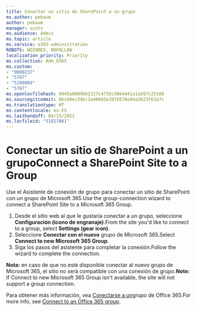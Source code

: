 ```yaml
---
title: Conectar un sitio de SharePoint a un grupo
ms.author: pebaum
author: pebaum
manager: scotv
ms.audience: Admin
ms.topic: article
ms.service: o365-administration
ROBOTS: NOINDEX, NOFOLLOW
localization_priority: Priority
ms.collection: Adm_O365
ms.custom:
- "9000237"
- "5747"
- "5200004"
- "5767"
ms.openlocfilehash: 9845a0009b62157c4735c9864441a1a597c25108
ms.sourcegitcommit: 8bc60ec34bc1e40685e3976576e04a2623f63a7c
ms.translationtype: HT
ms.contentlocale: es-ES
ms.lasthandoff: 04/15/2021
ms.locfileid: "51817081"
---
```

# <a name="connect-a-sharepoint-site-to-a-group"></a><span data-ttu-id="56ea9-102">Conectar un sitio de SharePoint a un grupo</span><span class="sxs-lookup"><span data-stu-id="56ea9-102">Connect a SharePoint Site to a Group</span></span>

<span data-ttu-id="56ea9-103">Use el Asistente de conexión de grupo para conectar un sitio de SharePoint con un grupo de Microsoft 365.</span><span class="sxs-lookup"><span data-stu-id="56ea9-103">Use the group-connection wizard to connect a SharePoint Site to a Microsoft 365 Group.</span></span>

1. <span data-ttu-id="56ea9-104">Desde el sitio web al que le gustaría conectar a un grupo, seleccione **Configuración (icono de engranaje)**.</span><span class="sxs-lookup"><span data-stu-id="56ea9-104">From the site you'd like to connect to a group, select  **Settings (gear icon)**.</span></span>
2. <span data-ttu-id="56ea9-105">Seleccione **Conectar con el nuevo** grupo de Microsoft 365.</span><span class="sxs-lookup"><span data-stu-id="56ea9-105">Select  **Connect to new Microsoft 365 Group**.</span></span>
3. <span data-ttu-id="56ea9-106">Siga los pasos del asistente para completar la conexión.</span><span class="sxs-lookup"><span data-stu-id="56ea9-106">Follow the wizard to complete the connection.</span></span>

<span data-ttu-id="56ea9-107">**Nota:** en caso de que no esté disponible conectar al nuevo grupo de Microsoft 365, el sitio no será compatible con una conexión de grupo.</span><span class="sxs-lookup"><span data-stu-id="56ea9-107">**Note:**  If Connect to new Microsoft 365 Group isn't available, the site will not support a group connection.</span></span>

<span data-ttu-id="56ea9-108">Para obtener más información, vea [Conectarse a un](https://docs.microsoft.com/sharepoint/dev/transform/modernize-connect-to-office365-group)grupo de Office 365.</span><span class="sxs-lookup"><span data-stu-id="56ea9-108">For more info, see  [Connect to an Office 365 group](https://docs.microsoft.com/sharepoint/dev/transform/modernize-connect-to-office365-group).</span></span>